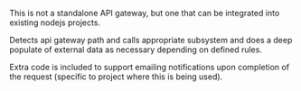 This is not a standalone API gateway, but one that can be integrated into existing nodejs projects.

Detects api gateway path and calls appropriate subsystem and does a deep populate of external data as necessary depending on defined rules.

Extra code is included to support emailing notifications upon completion of the request (specific to project where this is being used).
